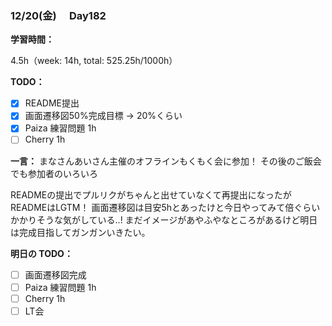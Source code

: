 ### 12/20(金)　 Day182

**学習時間：**

4.5h（week: 14h, total: 525.25h/1000h）

**TODO：**

- [x] README提出
- [x] 画面遷移図50%完成目標 -> 20%くらい
- [x] Paiza 練習問題 1h
- [ ] Cherry 1h

**一言：**
まなさんあいさん主催のオフラインもくもく会に参加！
その後のご飯会でも参加者のいろいろ

READMEの提出でプルリクがちゃんと出せていなくて再提出になったが
READMEはLGTM！
画面遷移図は目安5hとあったけと今日やってみて倍ぐらいかかりそうな気がしている..!
まだイメージがあやふやなところがあるけど明日は完成目指してガンガンいきたい。

**明日の TODO：**

- [ ] 画面遷移図完成
- [ ] Paiza 練習問題 1h
- [ ] Cherry 1h
- [ ] LT会
